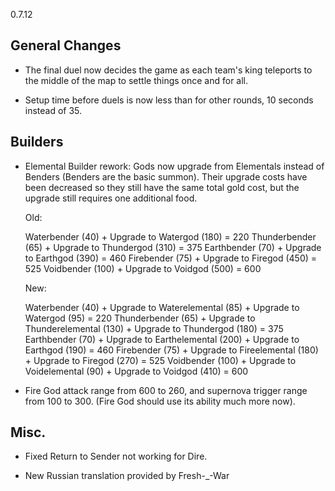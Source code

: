0.7.12

## General Changes

- The final duel now decides the game as each team's king teleports to the middle of the map to settle things once and for all.

- Setup time before duels is now less than for other rounds, 10 seconds instead of 35.

## Builders

- Elemental Builder rework: Gods now upgrade from Elementals instead of Benders (Benders are the basic summon). Their upgrade costs have been decreased so they still have the same total gold cost, but the upgrade still requires one additional food.

	Old:

	Waterbender (40) + Upgrade to Watergod (180) = 220
	Thunderbender (65) + Upgrade to Thundergod (310) = 375
	Earthbender (70) + Upgrade to Earthgod (390) = 460
	Firebender (75) + Upgrade to Firegod (450) = 525
	Voidbender (100) + Upgrade to Voidgod (500) = 600

	New:

	Waterbender (40) + Upgrade to Waterelemental (85) + Upgrade to Watergod (95) = 220
	Thunderbender (65) + Upgrade to Thunderelemental (130) + Upgrade to Thundergod (180) = 375
	Earthbender (70) + Upgrade to Earthelemental (200) + Upgrade to Earthgod (190) = 460
	Firebender (75) + Upgrade to Fireelemental (180) + Upgrade to Firegod (270) = 525
	Voidbender (100) + Upgrade to Voidelemental (90) + Upgrade to Voidgod (410) = 600

- Fire God attack range from 600 to 260, and supernova trigger range from 100 to 300. (Fire God should use its ability much more now).

## Misc.

- Fixed Return to Sender not working for Dire.

- New Russian translation provided by Fresh-_-War
